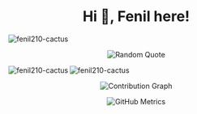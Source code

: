 <h1 align="center">Hi 👋, Fenil here!</h1>
<p align="left">
  <img src="https://komarev.com/ghpvc/?username=fenil210-cactus&label=Profile%20views&color=0e75b6&style=flat" alt="fenil210-cactus" />
</p>

<!-- Random Quote -->
<p align="center">
  <img src="https://quotes-github-readme.vercel.app/api?type=horizontal&theme=light" alt="Random Quote" />
</p>

<!-- Top Languages -->
<p>
  <img align="left" src="https://github-readme-stats.vercel.app/api/top-langs?username=fenil210-cactus&show_icons=true&locale=en&layout=compact" alt="fenil210-cactus" />
</p>

<!-- GitHub Stats -->
<p>
  <img align="center" src="https://github-readme-stats.vercel.app/api?username=fenil210-cactus&show_icons=true&locale=en" alt="fenil210-cactus" />
</p>

<!-- Contribution Graph -->
<p align="center">
  <img src="https://github-readme-activity-graph.vercel.app/graph?username=fenil210-cactus&theme=react-dark" alt="Contribution Graph" />
</p>

<!-- GitHub Metrics -->
<p align="center">
  <img src="https://metrics.lecoq.io/fenil210-cactus" alt="GitHub Metrics" />
</p>
